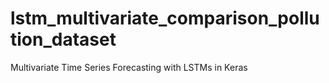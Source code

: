 # lstm_multivariate_comparison_pollution_dataset
Multivariate Time Series Forecasting with LSTMs in Keras
